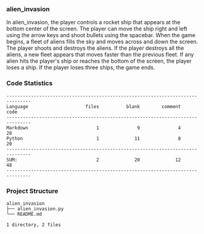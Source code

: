
### alien_invasion

In alien_invasion, the player controls a rocket ship that appears
at the bottom center of the screen. The player can move the ship
right and left using the arrow keys and shoot bullets using the
spacebar. When the game begins, a fleet of aliens fills the sky
and moves across and down the screen. The player shoots and
destroys the aliens. If the player destroys all the aliens, a new fleet
appears that moves faster than the previous fleet. If any alien hits
the player's ship or reaches the bottom of the screen, the player
loses a ship. If the player loses three ships, the game ends.

<!-- CODE_STATISTICS_START -->

### Code Statistics

```
-------------------------------------------------------------------------------
Language                     files          blank        comment           code
-------------------------------------------------------------------------------
Markdown                         1              9              4             28
Python                           1             11              8             20
-------------------------------------------------------------------------------
SUM:                             2             20             12             48
-------------------------------------------------------------------------------
```
<!-- CODE_STATISTICS_END -->

<!-- PROJECT_STRUCTURE_START -->

### Project Structure

```
alien_invasion
├── alien_invasion.py
└── README.md

1 directory, 2 files
```
<!-- PROJECT_STRUCTURE_END -->
